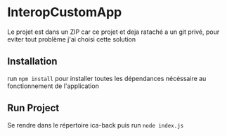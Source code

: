 # InteropCustomApp

Le projet est dans un ZIP car ce projet et deja rataché a un git privé, pour eviter tout problème j'ai choisi cette solution

## Installation

run `npm install` pour installer toutes les dépendances nécéssaire au fonctionnement de l'application

## Run Project 

Se rendre dans le répertoire ica-back puis run `node index.js`